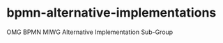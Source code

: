bpmn-alternative-implementations
================================

OMG BPMN MIWG Alternative Implementation Sub-Group
